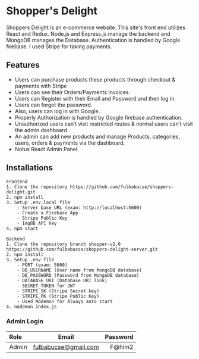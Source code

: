 # Shopper's Delight

Shoppers Delight is an e-commerce website. This site's front end utilizes React and Redux. Node.js and Express.js manage the backend and MongoDB manages the Database. Authentication is handled by Google firebase. I used Stripe for taking payments.

## Features

- Users can purchase products these products through checkout & payments with Stripe
- Users can see their Orders/Payments Invoices.
- Users can Register with their Email and Password and then log in.
- Users can forget the password.
- Also, users can log in with Google.
- Properly Authorization is handled by Google firebase authentication.
- Unauthorized users can’t visit restricted routes & normal users can’t visit the admin dashboard.
- An admin can add new products and manage Products, categories, users, orders & payments via the dashboard.
- Notus React Admin Panel.

## Installations

```
Frontend
1. Clone the repository https://github.com/fulbabucse/shoppers-delight.git
2. npm install
3. Setup .env.local file
	- Server base URL (exam: http://localhost:5000)
	- Create a Firebase App
	- Stripe Public Key
	- ImgBB API Key
4. npm start

Backend
1. Clone the repository branch shopper-v2.0 https://github.com/fulbabucse/shoppers-delight-server.git
2. npm install
3. Setup .env file
	- PORT (exam: 5000)
	- DB_USERNAME (User name from MongoDB database)
	- DB_PASSWORD (Password from MongoDB database)
	- DATABASE_URI (Database URI link)
	- SECRET_TOKEN for JWT
	- STRIPE_SK (Stripe Secret key)
	- STRIPE_PK (Stripe Public Key)
	- Used Nodemon for Always auto start
4. nodemon index.js
```

### Admin Login

| Role  |        Email         | Password |
| :---- | :------------------: | -------: |
| Admin | fulbabucse@gmail.com |   F@him2 |
